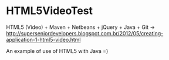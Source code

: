 HTML5VideoTest
==============

HTML5 (Video) + Maven + Netbeans + jQuery + Java + Git -> http://superseniordevelopers.blogspot.com.br/2012/05/creating-application-1-html5-video.html

An example of use of HTML5 with Java =)
